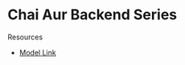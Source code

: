 # Chai Aur Backend Series

Resources
- [Model Link](https://app.eraser.io/workspace/YtPqZ1VogxGy1jzIDkzj)